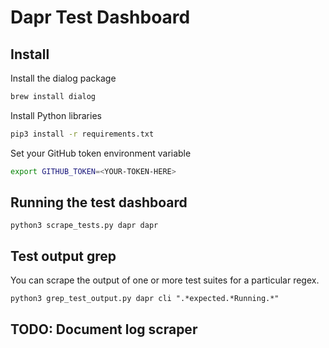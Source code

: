 # Dapr Test Dashboard

## Install

Install the dialog package
```bash
brew install dialog
```

Install Python libraries
```bash
pip3 install -r requirements.txt
```

Set your GitHub token environment variable
```bash
export GITHUB_TOKEN=<YOUR-TOKEN-HERE>
```

## Running the test dashboard

```
python3 scrape_tests.py dapr dapr
```

## Test output grep

You can scrape the output of one or more test suites for a particular regex.
```
python3 grep_test_output.py dapr cli ".*expected.*Running.*"
```

## TODO: Document log scraper
